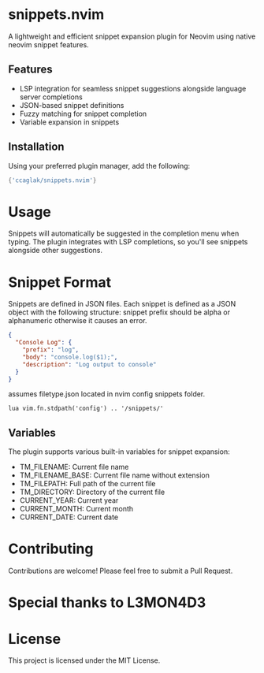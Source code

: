 # snippets.nvim

A lightweight and efficient snippet expansion plugin for Neovim using native neovim snippet features.

## Features

- LSP integration for seamless snippet suggestions alongside language server completions
- JSON-based snippet definitions
- Fuzzy matching for snippet completion
- Variable expansion in snippets

## Installation

Using your preferred plugin manager, add the following:

```lua
{'ccaglak/snippets.nvim'}
```

# Usage
Snippets will automatically be suggested in the completion menu when typing. The plugin integrates with LSP completions, so you'll see snippets alongside other suggestions.

# Snippet Format
Snippets are defined in JSON files. Each snippet is defined as a JSON object with the following structure:
snippet prefix should be alpha or alphanumeric otherwise it causes an error.
```json
{
  "Console Log": {
    "prefix": "log",
    "body": "console.log($1);",
    "description": "Log output to console"
  }
}
```
assumes filetype.json located in nvim config snippets folder.

```lua vim.fn.stdpath('config') .. '/snippets/' ```

## Variables
The plugin supports various built-in variables for snippet expansion:

- TM_FILENAME: Current file name
- TM_FILENAME_BASE: Current file name without extension
- TM_FILEPATH: Full path of the current file
- TM_DIRECTORY: Directory of the current file
- CURRENT_YEAR: Current year
- CURRENT_MONTH: Current month
- CURRENT_DATE: Current date

# Contributing
Contributions are welcome! Please feel free to submit a Pull Request.

# Special thanks to L3MON4D3

# License
This project is licensed under the MIT License.
